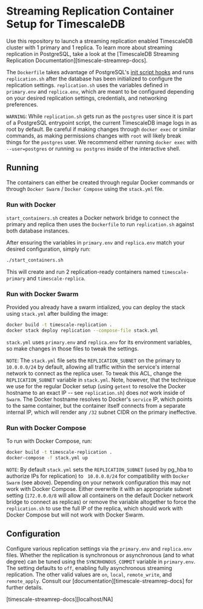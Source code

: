 # Streaming Replication Container Setup for TimescaleDB

Use this repository to launch a streaming replication enabled TimescaleDB cluster with 1 primary and 1 replica.
To learn more about streaming replication in PostgreSQL, take a look at the [TimescaleDB Streaming Replication Documentation][timescale-streamrep-docs].

The `Dockerfile` takes advantage of PostgreSQL's [init script hooks](https://docs.docker.com/samples/library/postgres/#how-to-extend-this-image) and runs
`replication.sh` after the database has been initialized to configure the replication settings. `replication.sh` uses the variables defined in
`primary.env` and `replica.env`, which are meant to be configured depending on your desired replication settings, credentials, and networking preferences.

`WARNING`: While `replication.sh` gets run as the `postgres` user since it is part of a PostgreSQL entrypoint script, the current TimescaleDB image
logs in as root by default. Be careful if making changes through `docker exec` or similar commands, as making permissions changes with `root` will likely
break things for the `postgres` user. We recommend either running `docker exec` with `--user=postgres` or running `su postgres` inside of the interactive shell.

## Running

The containers can either be created through regular Docker commands or through `Docker Swarm` / `Docker Compose` using the `stack.yml` file.

### Run with Docker

`start_containers.sh` creates a Docker network bridge to connect the primary and replica then uses the `Dockerfile` to run `replication.sh` against both database
instances.

After ensuring the variables in `primary.env` and `replica.env` match your desired configuration, simply run:

```bash
./start_containers.sh
```

This will create and run 2 replication-ready containers named `timescale-primary` and `timescale-replica`.

### Run with Docker Swarm

Provided you already have a swarm intialized, you can deploy the stack using `stack.yml` after building the image:

```bash
docker build -t timescale-replication .
docker stack deploy replication --compose-file stack.yml
```

`stack.yml` uses `primary.env` and `replica.env` for its environment variables, so make changes in those files to tweak the settings.

`NOTE`: The `stack.yml` file sets the `REPLICATION_SUBNET` on the primary to `10.0.0.0/24` by default, allowing all traffic within the service's
internal network to connect as the replica user. To tweak this ACL, change the `REPLICATION_SUBNET` variable in `stack.yml`. Note, however, that the
technique we use for the regular Docker setup (using `getent` to resolve the Docker hostname to an exact IP -- see `replication.sh`) does *not* work inside of `Swarm`. The Docker
hostname resolves to Docker's `service` IP, which points to the same container, but the container itself connects from a separate internal IP, which will render any `/32` subnet
CIDR on the primary ineffective.

### Run with Docker Compose

To run with Docker Compose, run:

```bash
docker build -t timescale-replication .
docker-compose -f stack.yml up
```

`NOTE`: By default `stack.yml` sets the `REPLICATION_SUBNET` (used by pg_hba to authorize IPs for replication) to ` 10.0.0.0/24` for compatibility with `Docker Swarm` (see above).
Depending on your network configuration this may not work with Docker Compose. Either overwrite it with an appropriate subnet setting (`172.0.0.0/8` will allow all containers
on the default Docker network bridge to connect as replicas) or remove the variable altogether to force the `replication.sh` to use the full IP of the replica, which should
work with Docker Compose but will not work with Docker Swarm.


## Configuration

Configure various replication settings via the `primary.env` and `replica.env` files. Whether the replication is synchronous or asynchronous (and to what degree)
can be tuned using the `SYNCRHONOUS_COMMIT` variable in `primary.env`. The setting defaults to `off`, enabling fully asynchronous streaming replication. The other valid
values are `on`, `local`, `remote_write`, and `remote_apply`. Consult our [documentation][timescale-streamrep-docs] for further details.

[timescale-streamrep-docs][localhost/NA]
